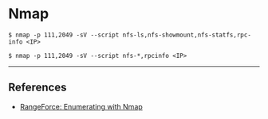 # Nmap

`$ nmap -p 111,2049 -sV --script nfs-ls,nfs-showmount,nfs-statfs,rpc-info <IP>`

`$ nmap -p 111,2049 -sV --script nfs-*,rpcinfo <IP>`

---
## References

- [RangeForce: Enumerating with Nmap](https://materials.rangeforce.com/tutorial/2020/01/30/Enumerating-with-Nmap/)